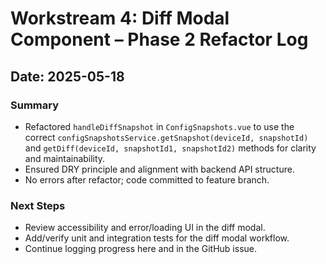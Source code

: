 # Workstream 4: Diff Modal Component – Phase 2 Refactor Log

## Date: 2025-05-18

### Summary
- Refactored `handleDiffSnapshot` in `ConfigSnapshots.vue` to use the correct `configSnapshotsService.getSnapshot(deviceId, snapshotId)` and `getDiff(deviceId, snapshotId1, snapshotId2)` methods for clarity and maintainability.
- Ensured DRY principle and alignment with backend API structure.
- No errors after refactor; code committed to feature branch.

### Next Steps
- Review accessibility and error/loading UI in the diff modal.
- Add/verify unit and integration tests for the diff modal workflow.
- Continue logging progress here and in the GitHub issue.
